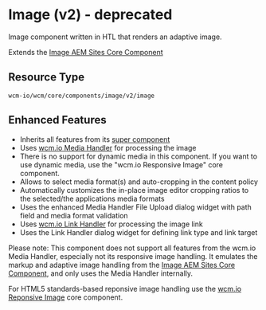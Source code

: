 Image (v2) - deprecated
====
Image component written in HTL that renders an adaptive image.

Extends the [Image AEM Sites Core Component][extends-component]

## Resource Type
```
wcm-io/wcm/core/components/image/v2/image
```

## Enhanced Features

* Inherits all features from its [super component][extends-component]
* Uses [wcm.io Media Handler][wcmio-handler-media] for processing the image
* There is no support for dynamic media in this component. If you want to use dynamic media, use the "wcm.io Responsive Image" core component.
* Allows to select media format(s) and auto-cropping in the content policy
* Automatically customizes the in-place image editor cropping ratios to  the selected/the applications media formats
* Uses the enhanced Media Handler File Upload dialog widget with path field and media format validation
* Uses [wcm.io Link Handler][wcmio-handler-link] for processing the image link
* Uses the Link Handler dialog widget for defining link type and link target

Please note: This component does not support all features from the wcm.io Media Handler, especially not its responsive image handling. It emulates the markup and adaptive image handling from the [Image AEM Sites Core Component][extends-component], and only uses the Media Handler internally.

For HTML5 standards-based reponsive image handling use the [wcm.io Reponsive Image][wcmio-core-component-responsive-image] core component.


[extends-component]: https://github.com/adobe/aem-core-wcm-components/tree/master/content/src/content/jcr_root/apps/core/wcm/components/image/v2/image
[wcmio-handler-media]: https://wcm.io/handler/media/
[wcmio-handler-link]: https://wcm.io/handler/link/
[wcmio-core-component-responsive-image]: https://github.com/wcm-io/wcm-io-wcm-core-components/tree/develop/bundles/core/src/main/webapp/app-root/components/wcmio/responsiveimage/v1